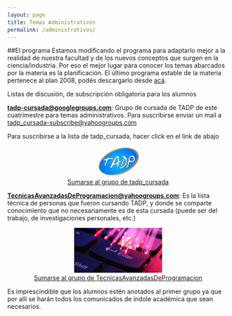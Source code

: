 ```yaml
---
layout: page
title: Temas Administrativos
permalink: /administrativos/
---
```


##El programa
Estamos modificando el programa para adaptarlo mejor a la realidad de nuestra facultad y de los nuevos conceptos que surgen en la ciencia/industria. Por eso el mejor lugar para conocer los temas abarcados por la materia es la planificación.
El último programa estable de la materia pertenece al plan 2008, podés descargarlo desde [acá](/contenidos).


Listas de discusión, de subscripción obligatoria para los alumnos

**tadp-cursada@googlegroups.com**: Grupo de cursada de TADP de este cuatrimestre para temas administrativos. Para suscribirse enviar un mail a tadp_cursada-subscribe@yahoogroups.com

Para suscribirse a la lista de tadp_cursada, hacer click en el link de abajo

<center>
<a href="https://groups.google.com/forum/?fromgroups#!forum/tadp-cursada">
<img src="/img/tadp_join_group.jpg" border="0"
  alt="Click here to join tadp_cursada"><br>Sumarse al grupo de tadp_cursada</a>
</center>


**TecnicasAvanzadasDeProgramacion@yahoogroups.com**: Es la lista técnica de personas que fueron cursando TADP, y donde se comparte conocimiento que no necesariamente es de esta cursada (puede ser del trabajo, de investigaciones personales, etc.)

<center>
<a href="http://groups.yahoo.com/group/TecnicasAvanzadasDeProgramacion/join">
<img src="/img/tadp_grupo_2.jpg" border="0" width="200px"
  alt="Click here to join TecnicasAvanzadasDeProgramacion"><br>Sumarse al grupo de TecnicasAvanzadasDeProgramacion</a>
</center>

Es imprescindible que los alumnos estén anotados al primer grupo ya que por allí se harán todos los comunicados de índole académica que sean necesarios.
